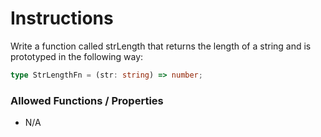# Instructions

Write a function called strLength that returns the length of a string and is prototyped in the following way:

```typescript
type StrLengthFn = (str: string) => number;
```

### Allowed Functions / Properties

- N/A
